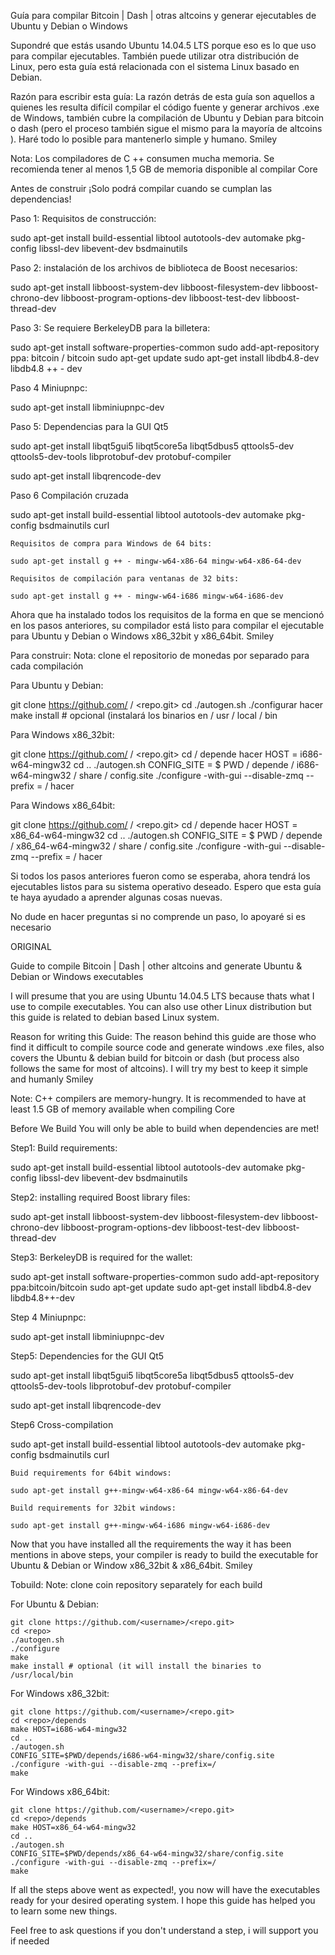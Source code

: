 Guía para compilar Bitcoin | Dash | otras altcoins y generar ejecutables de Ubuntu y Debian o Windows

Supondré que estás usando Ubuntu 14.04.5 LTS porque eso es lo que uso para compilar ejecutables. También puede utilizar otra distribución de Linux, pero esta guía está relacionada con el sistema Linux basado en Debian.

Razón para escribir esta guía: La razón detrás de esta guía son aquellos a quienes les resulta difícil compilar el código fuente y generar archivos .exe de Windows, también cubre la compilación de Ubuntu y Debian para bitcoin o dash (pero el proceso también sigue el mismo para la mayoría de altcoins ). Haré todo lo posible para mantenerlo simple y humano. Smiley

Nota: Los compiladores de C ++ consumen mucha memoria. Se recomienda tener al menos 1,5 GB de memoria disponible al compilar <coin> Core

Antes de construir
¡Solo podrá compilar cuando se cumplan las dependencias!

Paso 1:
Requisitos de construcción:

sudo apt-get install build-essential libtool autotools-dev automake pkg-config libssl-dev libevent-dev bsdmainutils

Paso 2:
instalación de los archivos de biblioteca de Boost necesarios:

sudo apt-get install libboost-system-dev libboost-filesystem-dev libboost-chrono-dev libboost-program-options-dev libboost-test-dev libboost-thread-dev

Paso 3:
Se requiere BerkeleyDB para la billetera:

sudo apt-get install software-properties-common
sudo add-apt-repository ppa: bitcoin / bitcoin
sudo apt-get update
sudo apt-get install libdb4.8-dev libdb4.8 ++ - dev

Paso 4
Miniupnpc:

sudo apt-get install libminiupnpc-dev

Paso 5:
Dependencias para la GUI Qt5

sudo apt-get install libqt5gui5 libqt5core5a libqt5dbus5 qttools5-dev qttools5-dev-tools libprotobuf-dev protobuf-compiler

sudo apt-get install libqrencode-dev

Paso 6
Compilación cruzada

sudo apt-get install build-essential libtool autotools-dev automake pkg-config bsdmainutils curl

    Requisitos de compra para Windows de 64 bits:

    sudo apt-get install g ++ - mingw-w64-x86-64 mingw-w64-x86-64-dev

    Requisitos de compilación para ventanas de 32 bits:

    sudo apt-get install g ++ - mingw-w64-i686 mingw-w64-i686-dev


Ahora que ha instalado todos los requisitos de la forma en que se mencionó en los pasos anteriores, su compilador está listo para compilar el ejecutable para Ubuntu y Debian o Windows x86_32bit y x86_64bit. Smiley

Para construir:
Nota: clone el repositorio de monedas por separado para cada compilación


Para Ubuntu y Debian:

git clone https://github.com/ <nombre de usuario> / <repo.git>
cd <repo>
    ./autogen.sh
./configurar
hacer
make install # opcional (instalará los binarios en / usr / local / bin

Para Windows x86_32bit:

git clone https://github.com/ <nombre de usuario> / <repo.git>
cd <repo> / depende
hacer HOST = i686-w64-mingw32
    cd ..
    ./autogen.sh
CONFIG_SITE = $ PWD / depende / i686-w64-mingw32 / share / config.site ./configure -with-gui --disable-zmq --prefix = /
hacer

Para Windows x86_64bit:

git clone https://github.com/ <nombre de usuario> / <repo.git>
cd <repo> / depende
hacer HOST = x86_64-w64-mingw32
    cd ..
    ./autogen.sh
CONFIG_SITE = $ PWD / depende / x86_64-w64-mingw32 / share / config.site ./configure -with-gui --disable-zmq --prefix = /
hacer


Si todos los pasos anteriores fueron como se esperaba, ahora tendrá los ejecutables listos para su sistema operativo deseado.
Espero que esta guía te haya ayudado a aprender algunas cosas nuevas.

No dude en hacer preguntas si no comprende un paso, lo apoyaré si es necesario 
  
  
  
  
  
  
  
ORIGINAL
  
  
  Guide to compile Bitcoin | Dash | other altcoins and generate Ubuntu & Debian or Windows executables

I will presume that you are using Ubuntu 14.04.5 LTS because thats what I use to compile executables. You can also use other Linux distribution but this guide is related to debian based Linux system.

Reason for writing this Guide: The reason behind this guide are those who find it difficult to compile source code and generate windows .exe files, also covers the Ubuntu & debian build for bitcoin or dash (but process also follows the same for most of altcoins). I will try my best to keep it simple and humanly Smiley

Note: C++ compilers are memory-hungry. It is recommended to have at least 1.5 GB of memory available when compiling <coin>Core

Before We Build
You will only be able to build when dependencies are met!

Step1:
Build requirements:

sudo apt-get install build-essential libtool autotools-dev automake pkg-config libssl-dev libevent-dev bsdmainutils

Step2:
installing required Boost library files:

sudo apt-get install libboost-system-dev libboost-filesystem-dev libboost-chrono-dev libboost-program-options-dev libboost-test-dev libboost-thread-dev

Step3:
BerkeleyDB is required for the wallet:

sudo apt-get install software-properties-common
sudo add-apt-repository ppa:bitcoin/bitcoin
sudo apt-get update
sudo apt-get install libdb4.8-dev libdb4.8++-dev

Step 4
Miniupnpc:

sudo apt-get install libminiupnpc-dev

Step5:
Dependencies for the GUI Qt5

sudo apt-get install libqt5gui5 libqt5core5a libqt5dbus5 qttools5-dev qttools5-dev-tools libprotobuf-dev protobuf-compiler

sudo apt-get install libqrencode-dev

Step6
Cross-compilation

sudo apt-get install build-essential libtool autotools-dev automake pkg-config bsdmainutils curl

    Buid requirements for 64bit windows:

    sudo apt-get install g++-mingw-w64-x86-64 mingw-w64-x86-64-dev

    Build requirements for 32bit windows:

    sudo apt-get install g++-mingw-w64-i686 mingw-w64-i686-dev


Now that you have installed all the requirements the way it has been mentions in above steps, your compiler is ready to build the executable for Ubuntu & Debian or Window x86_32bit & x86_64bit. Smiley

Tobuild:
Note: clone coin repository separately for each build


For Ubuntu & Debian:

    git clone https://github.com/<username>/<repo.git>
    cd <repo>
    ./autogen.sh
    ./configure
    make
    make install # optional (it will install the binaries to /usr/local/bin

For Windows x86_32bit:

    git clone https://github.com/<username>/<repo.git>
    cd <repo>/depends
    make HOST=i686-w64-mingw32
    cd ..
    ./autogen.sh
    CONFIG_SITE=$PWD/depends/i686-w64-mingw32/share/config.site ./configure -with-gui --disable-zmq --prefix=/
    make

For Windows x86_64bit:

    git clone https://github.com/<username>/<repo.git>
    cd <repo>/depends
    make HOST=x86_64-w64-mingw32
    cd ..
    ./autogen.sh
    CONFIG_SITE=$PWD/depends/x86_64-w64-mingw32/share/config.site ./configure -with-gui --disable-zmq --prefix=/
    make


If all the steps above went as expected!, you now will have the executables ready for your desired operating system.
I hope this guide has helped you to learn some new things.

Feel free to ask questions if you don't understand a step, i will support you if needed 
